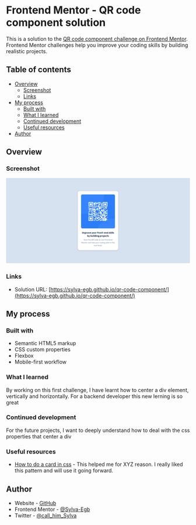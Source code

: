 # Frontend Mentor - QR code component solution

This is a solution to the [QR code component challenge on Frontend Mentor](https://www.frontendmentor.io/challenges/qr-code-component-iux_sIO_H). Frontend Mentor challenges help you improve your coding skills by building realistic projects.

## Table of contents

- [Overview](#overview)
  - [Screenshot](#screenshot)
  - [Links](#links)
- [My process](#my-process)
  - [Built with](#built-with)
  - [What I learned](#what-i-learned)
  - [Continued development](#continued-development)
  - [Useful resources](#useful-resources)
- [Author](#author)

## Overview

### Screenshot

![](./screenshot.png)

### Links

- Solution URL: [https://sylva-egb.github.io/qr-code-component/](https://sylva-egb.github.io/qr-code-component/)

## My process

### Built with

- Semantic HTML5 markup
- CSS custom properties
- Flexbox
- Mobile-first workflow

### What I learned

By working on this first challenge, I have learnt how to center a div element, vertically and horizontally. For a backend developer this new lerning is so great

### Continued development

For the future projects, I want to deeply understand how to deal with the css properties that center a div

### Useful resources

- [How to do a card in css](https://www.w3schools.com/howto/howto_css_cards.asp) - This helped me for XYZ reason. I really liked this pattern and will use it going forward.

## Author

- Website - [GitHub](https://www.github.com/Sylva-Egb)
- Frontend Mentor - [@Sylva-Egb](https://www.frontendmentor.io/profile/Sylva-Egb)
- Twitter - [@call_him_Sylva](https://www.x.com/call_him/sylva)
